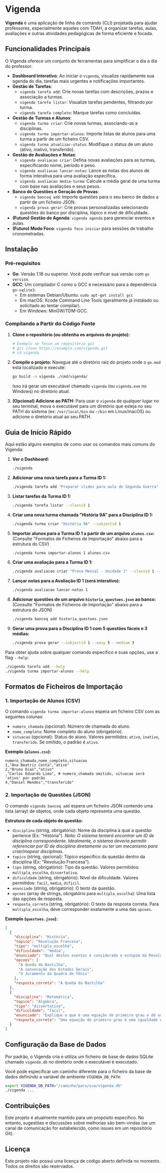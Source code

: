 # Vigenda

**Vigenda** é uma aplicação de linha de comando (CLI) projetada para ajudar professores, especialmente aqueles com TDAH, a organizar tarefas, aulas, avaliações e outras atividades pedagógicas de forma eficiente e focada.

## Funcionalidades Principais

O Vigenda oferece um conjunto de ferramentas para simplificar o dia a dia do professor:

*   **Dashboard Interativo**: Ao iniciar o `vigenda`, visualize rapidamente sua agenda do dia, tarefas mais urgentes e notificações importantes.
*   **Gestão de Tarefas**:
    *   `vigenda tarefa add`: Crie novas tarefas com descrições, prazos e associação a turmas.
    *   `vigenda tarefa listar`: Visualize tarefas pendentes, filtrando por turma.
    *   `vigenda tarefa complete`: Marque tarefas como concluídas.
*   **Gestão de Turmas e Alunos**:
    *   `vigenda turma criar`: Crie novas turmas, associando-as a disciplinas.
    *   `vigenda turma importar-alunos`: Importe listas de alunos para uma turma a partir de um ficheiro CSV.
    *   `vigenda turma atualizar-status`: Modifique o status de um aluno (ativo, inativo, transferido).
*   **Gestão de Avaliações e Notas**:
    *   `vigenda avaliacao criar`: Defina novas avaliações para as turmas, especificando nome, período e peso.
    *   `vigenda avaliacao lancar-notas`: Lance as notas dos alunos de forma interativa para uma avaliação específica.
    *   `vigenda avaliacao media-turma`: Calcule a média geral de uma turma com base nas avaliações e seus pesos.
*   **Banco de Questões e Geração de Provas**:
    *   `vigenda bancoq add`: Importe questões para o seu banco de dados a partir de um ficheiro JSON.
    *   `vigenda prova gerar`: Crie provas personalizadas selecionando questões do banco por disciplina, tópico e nível de dificuldade.
*   **(Futuro) Gestão de Agenda**: `vigenda agenda` para gerenciar eventos e aulas.
*   **(Futuro) Modo Foco**: `vigenda foco iniciar` para sessões de trabalho cronometradas.

## Instalação

### Pré-requisitos

*   **Go**: Versão 1.18 ou superior. Você pode verificar sua versão com `go version`.
*   **GCC**: Um compilador C como o GCC é necessário para a dependência `go-sqlite3`.
    *   Em sistemas Debian/Ubuntu: `sudo apt-get install gcc`
    *   Em macOS: Xcode Command Line Tools (geralmente já instalado ou solicitado ao tentar compilar).
    *   Em Windows: MinGW/TDM-GCC.

### Compilando a Partir do Código Fonte

1.  **Clone o repositório (ou obtenha os arquivos do projeto):**
    ```bash
    # Exemplo se fosse um repositório git
    # git clone https://example.com/vigenda.git
    # cd vigenda
    ```

2.  **Compile o projeto:**
    Navegue até o diretório raiz do projeto onde o `go.mod` está localizado e execute:
    ```bash
    go build -o vigenda ./cmd/vigenda/
    ```
    Isso irá gerar um executável chamado `vigenda` (ou `vigenda.exe` no Windows) no diretório atual.

3.  **(Opcional) Adicione ao PATH:**
    Para usar o `vigenda` de qualquer lugar no seu terminal, mova o executável para um diretório que esteja no seu PATH do sistema (ex: `/usr/local/bin` ou `~/bin` em Linux/macOS) ou adicione o diretório atual ao seu PATH.

## Guia de Início Rápido

Aqui estão alguns exemplos de como usar os comandos mais comuns do Vigenda:

1.  **Ver o Dashboard:**
    ```bash
    ./vigenda
    ```

2.  **Adicionar uma nova tarefa para a Turma ID 1:**
    ```bash
    ./vigenda tarefa add "Preparar slides para aula de Segunda Guerra" --classid 1 --duedate 2024-07-20
    ```

3.  **Listar tarefas da Turma ID 1:**
    ```bash
    ./vigenda tarefa listar --classid 1
    ```

4.  **Criar uma nova turma chamada "História 9A" para a Disciplina ID 1:**
    ```bash
    ./vigenda turma criar "História 9A" --subjectid 1
    ```

5.  **Importar alunos para a Turma ID 1 a partir de um arquivo `alunos.csv`:**
    (Consulte "Formatos de Ficheiros de Importação" abaixo para a estrutura do CSV)
    ```bash
    ./vigenda turma importar-alunos 1 alunos.csv
    ```

6.  **Criar uma avaliação para a Turma ID 1:**
    ```bash
    ./vigenda avaliacao criar "Prova Mensal - Unidade 1" --classid 1 --term 1 --weight 3.0
    ```

7.  **Lançar notas para a Avaliação ID 1 (será interativo):**
    ```bash
    ./vigenda avaliacao lancar-notas 1
    ```

8.  **Adicionar questões de um arquivo `historia_questoes.json` ao banco:**
    (Consulte "Formatos de Ficheiros de Importação" abaixo para a estrutura do JSON)
    ```bash
    ./vigenda bancoq add historia_questoes.json
    ```

9.  **Gerar uma prova para a Disciplina ID 1 com 5 questões fáceis e 3 médias:**
    ```bash
    ./vigenda prova gerar --subjectid 1 --easy 5 --medium 3
    ```

Para obter ajuda sobre qualquer comando específico e suas opções, use a flag `--help`:
```bash
./vigenda tarefa add --help
./vigenda turma importar-alunos --help
```

## Formatos de Ficheiros de Importação

### 1. Importação de Alunos (CSV)

O comando `vigenda turma importar-alunos` espera um ficheiro CSV com as seguintes colunas:

*   `numero_chamada` (opcional): Número de chamada do aluno.
*   `nome_completo`: Nome completo do aluno (obrigatório).
*   `situacao` (opcional): Status do aluno. Valores permitidos: `ativo`, `inativo`, `transferido`. Se omitido, o padrão é `ativo`.

**Exemplo (`alunos.csv`):**
```csv
numero_chamada,nome_completo,situacao
1,"Ana Beatriz Costa","ativo"
2,"Bruno Dias","ativo"
,"Carlos Eduardo Lima", # numero_chamada omitido, situacao será 'ativo' por padrão
4,"Daniel Mendes","transferido"
```

### 2. Importação de Questões (JSON)

O comando `vigenda bancoq add` espera um ficheiro JSON contendo uma lista (array) de objetos, onde cada objeto representa uma questão.

**Estrutura de cada objeto de questão:**

*   `disciplina` (string, obrigatório): Nome da disciplina à qual a questão pertence (Ex: "História"). *Nota: O sistema tentará encontrar um ID de disciplina correspondente. Idealmente, o sistema deveria permitir referenciar por ID de disciplina diretamente ou ter um mecanismo para criar/mapear disciplinas.*
*   `topico` (string, opcional): Tópico específico da questão dentro da disciplina (Ex: "Revolução Francesa").
*   `tipo` (string, obrigatório): Tipo da questão. Valores permitidos: `multipla_escolha`, `dissertativa`.
*   `dificuldade` (string, obrigatório): Nível de dificuldade. Valores permitidos: `facil`, `media`, `dificil`.
*   `enunciado` (string, obrigatório): O texto da questão.
*   `opcoes` (array de strings, obrigatório para `multipla_escolha`): Uma lista das opções de resposta.
*   `resposta_correta` (string, obrigatório): O texto da resposta correta. Para `multipla_escolha`, deve corresponder exatamente a uma das `opcoes`.

**Exemplo (`questoes.json`):**
```json
[
  {
    "disciplina": "História",
    "topico": "Revolução Francesa",
    "tipo": "multipla_escolha",
    "dificuldade": "media",
    "enunciado": "Qual destes eventos é considerado o estopim da Revolução Francesa?",
    "opcoes": [
      "A Queda da Bastilha",
      "A convocação dos Estados Gerais",
      "O Juramento da Quadra de Tênis"
    ],
    "resposta_correta": "A Queda da Bastilha"
  },
  {
    "disciplina": "Matemática",
    "topico": "Álgebra",
    "tipo": "dissertativa",
    "dificuldade": "facil",
    "enunciado": "Explique o que é uma equação de primeiro grau e dê um exemplo.",
    "resposta_correta": "Uma equação de primeiro grau é uma igualdade que envolve uma ou mais incógnitas com expoente 1. Exemplo: 2x + 3 = 7."
  }
]
```

## Configuração da Base de Dados

Por padrão, o Vigenda cria e utiliza um ficheiro de base de dados SQLite chamado `vigenda.db` no diretório onde o executável é executado.

Você pode especificar um caminho diferente para o ficheiro da base de dados definindo a variável de ambiente `VIGENDA_DB_PATH`:

```bash
export VIGENDA_DB_PATH="/caminho/para/sua/vigenda.db"
./vigenda ...
```

## Contribuições

Este projeto é atualmente mantido para um propósito específico. No entanto, sugestões e discussões sobre melhorias são bem-vindas (se um canal de comunicação for estabelecido, como issues em um repositório Git).

## Licença

Este projeto não possui uma licença de código aberto definida no momento. Todos os direitos são reservados.
